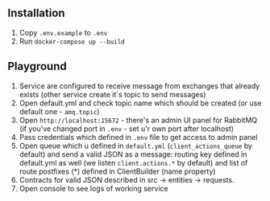 ## Installation
1. Copy `.env.example` to `.env`
2. Run `docker-compose up --build`

## Playground
1. Service are configured to receive message from exchanges that already exists (other service create it`s topic to send messages)
2. Open default.yml and check topic name which should be created (or use default one - `amq.topic`)
3. Open `http://localhost:15672` - there's an admin UI panel for RabbitMQ (if you've changed port in `.env` - set u'r own port after localhost)
4. Pass credentials which defined in `.env` file to get access to admin panel
5. Open queue which u defined in `default.yml` (`client_actions_queue` by default) and send a valid JSON as a message: routing key defined in default.yml as well (we listen `client.actions.*` by default) and list of route postfixes (*) defined in ClientBuilder (name property)
6. Contracts for valid JSON described in src -> entities -> requests.
7. Open console to see logs of working service

